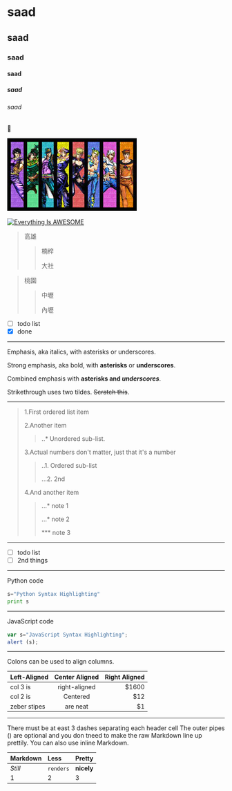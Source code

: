# saad
## saad
### saad
#### saad
##### saad
###### saad

:slightly_smiling_face:

![JOJO](jojo.jpg "JOJO")

[![Everything Is AWESOME](https://img.youtube.com/vi/StTqXEQ2l-Y/0.jpg)](https://www.youtube.com/watch?v=StTqXEQ2l-Y "Everything Is AWESOME")


>高雄
>>楠梓
>>
>>大社

>桃園
>>中壢
>>
>>內壢

- [ ] todo list
- [x] done

---

Emphasis, aka italics, with asterisks or underscores.

Strong emphasis, aka bold, with **asterisks** or **underscores**.

Combined emphasis with **asterisks and *underscores***.

Strikethrough uses two tildes. ~~Scratch this~~.


---

>1.First ordered list item
>
>2.Another item
>>  ..* Unordered sub-list.
>>  
>3.Actual numbers don't matter, just that it's a number
>>  ..1. Ordered sub-list
>>  
>> ...2. 2nd
>> 
>4.And another item
>>  ...* note 1 
>>  
>>  ...* note 2
>>  
>>  *** note 3

---

- [ ] todo list
- [ ] 2nd things

---

Python code
```python
s="Python Syntax Highlighting"
print s
```
---

JavaScript code
```js
var s="JavaScript Syntax Highlighting";
alert (s);
```

---

Colons can be used to align columns.

|Left-Aligned|Center Aligned|Right Aligned|
|:-----------|:------------:|-----------:|
|col 3 is|right-aligned|$1600|
|col 2 is|Centered|$12|
|zeber stipes|are neat|$1|


---
There must be at east 3 dashes separating each header cell
The outer pipes () are optional and you don tneed to make the
raw Markdown line up prettily. You can also use inline Markdown.


|Markdown|Less|Pretty|
|:-------|:---|:--|
|*Still*|`renders`|**nicely**|
|1|2|3|
























